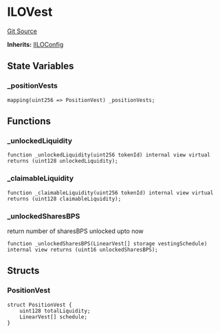 # ILOVest
[Git Source](https://github.com/KYRDTeam/ilo-contracts/blob/be1379a5058f6506f3a229427893748ee4e5ab65/src/base/ILOVest.sol)

**Inherits:**
[IILOConfig](/src/interfaces/IILOConfig.sol/interface.IILOConfig.md)


## State Variables
### _positionVests

```solidity
mapping(uint256 => PositionVest) _positionVests;
```


## Functions
### _unlockedLiquidity


```solidity
function _unlockedLiquidity(uint256 tokenId) internal view virtual returns (uint128 unlockedLiquidity);
```

### _claimableLiquidity


```solidity
function _claimableLiquidity(uint256 tokenId) internal view virtual returns (uint128 claimableLiquidity);
```

### _unlockedSharesBPS

return number of sharesBPS unlocked upto now


```solidity
function _unlockedSharesBPS(LinearVest[] storage vestingSchedule) internal view returns (uint16 unlockedSharesBPS);
```

## Structs
### PositionVest

```solidity
struct PositionVest {
    uint128 totalLiquidity;
    LinearVest[] schedule;
}
```

